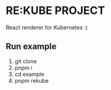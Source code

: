 # RE:KUBE PROJECT

React renderer for Kubernetes :)

## Run example

1. git clone
2. pnpm i
3. cd example
4. pnpm rekube
